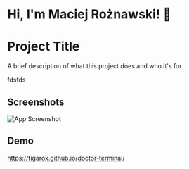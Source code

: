 
# Hi, I'm Maciej Rożnawski! 👋


# Project Title

A brief description of what this project does and who it's for

fdsfds
## Screenshots

![App Screenshot](https://via.placeholder.com/468x300?text=App+Screenshot+Here)


## Demo

https://figarox.github.io/doctor-terminal/
